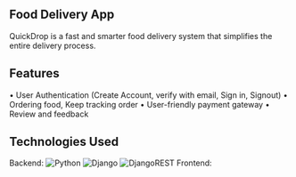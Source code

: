 ## Food Delivery App
QuickDrop is a fast and smarter food delivery system that simplifies the entire delivery process.
## Features
• User Authentication (Create Account, verify with email, Sign in, Signout)
• Ordering food, Keep tracking order
• User-friendly payment gateway
• Review and feedback
## Technologies Used

Backend: ![Python](https://img.shields.io/badge/python-3670A0?style=for-the-badge&logo=python&logoColor=ffdd54) ![Django](https://img.shields.io/badge/django-%23092E20.svg?style=for-the-badge&logo=django&logoColor=white) ![DjangoREST](https://img.shields.io/badge/DJANGO-REST-ff1709?style=for-the-badge&logo=django&logoColor=white&color=ff1709&labelColor=gray)
Frontend: 
